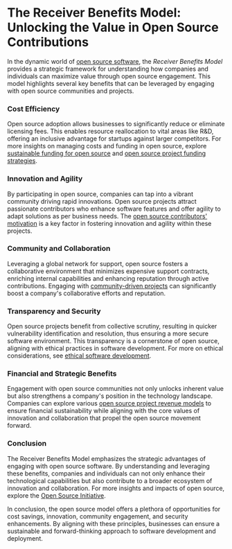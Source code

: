 # The Receiver Benefits Model: Unlocking the Value in Open Source Contributions

In the dynamic world of [open source software](https://opensource.com), the *Receiver Benefits Model* provides a strategic framework for understanding how companies and individuals can maximize value through open source engagement. This model highlights several key benefits that can be leveraged by engaging with open source communities and projects.

### Cost Efficiency

Open source adoption allows businesses to significantly reduce or eliminate licensing fees. This enables resource reallocation to vital areas like R&D, offering an inclusive advantage for startups against larger competitors. For more insights on managing costs and funding in open source, explore [sustainable funding for open source](https://www.license-token.com/wiki/sustainable-funding-for-open-source) and [open source project funding strategies](https://www.license-token.com/wiki/open-source-project-funding-strategies).

### Innovation and Agility

By participating in open source, companies can tap into a vibrant community driving rapid innovations. Open source projects attract passionate contributors who enhance software features and offer agility to adapt solutions as per business needs. The [open source contributors' motivation](https://www.license-token.com/wiki/open-source-contributors-motivation) is a key factor in fostering innovation and agility within these projects.

### Community and Collaboration

Leveraging a global network for support, open source fosters a collaborative environment that minimizes expensive support contracts, enriching internal capabilities and enhancing reputation through active contributions. Engaging with [community-driven projects](https://www.license-token.com/wiki/community-driven-projects) can significantly boost a company's collaborative efforts and reputation.

### Transparency and Security

Open source projects benefit from collective scrutiny, resulting in quicker vulnerability identification and resolution, thus ensuring a more secure software environment. This transparency is a cornerstone of open source, aligning with ethical practices in software development. For more on ethical considerations, see [ethical software development](https://www.license-token.com/wiki/ethical-software-development).

### Financial and Strategic Benefits

Engagement with open source communities not only unlocks inherent value but also strengthens a company's position in the technology landscape. Companies can explore various [open source project revenue models](https://www.license-token.com/wiki/open-source-project-revenue-models) to ensure financial sustainability while aligning with the core values of innovation and collaboration that propel the open source movement forward.

### Conclusion

The Receiver Benefits Model emphasizes the strategic advantages of engaging with open source software. By understanding and leveraging these benefits, companies and individuals can not only enhance their technological capabilities but also contribute to a broader ecosystem of innovation and collaboration. For more insights and impacts of open source, explore the [Open Source Initiative](https://opensource.org/osd).

In conclusion, the open source model offers a plethora of opportunities for cost savings, innovation, community engagement, and security enhancements. By aligning with these principles, businesses can ensure a sustainable and forward-thinking approach to software development and deployment.